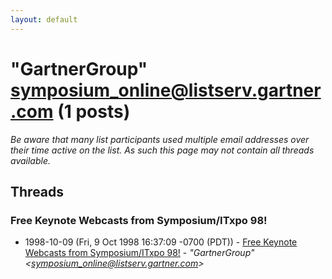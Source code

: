 ```yaml
---
layout: default
---
```


# "GartnerGroup" <symposium_online@listserv.gartner.com> (1 posts)

_Be aware that many list participants used multiple email addresses over their time active on the list. As such this page may not contain all threads available._

## Threads

### Free Keynote Webcasts from Symposium/ITxpo 98!
+ 1998-10-09 (Fri, 9 Oct 1998 16:37:09 -0700 (PDT)) - [Free Keynote Webcasts from Symposium/ITxpo 98!](/archive/1998/10/5e2ee4cc18711a8ebe123b74edae117d9ac158e456c01a5d80b2a4a0a6aca6df) - _"GartnerGroup" \<symposium_online@listserv.gartner.com\>_

